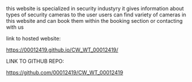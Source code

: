 this website is specialized in security industyry
it gives information about types of security cameras to the user
users can find variety of cameras in this website and can book them within the booking section or contacting with us











link to hosted website:

https://00012419.github.io/CW_WT_00012419/


LINK TO GITHUB REPO:

https://github.com/00012419/CW_WT_00012419